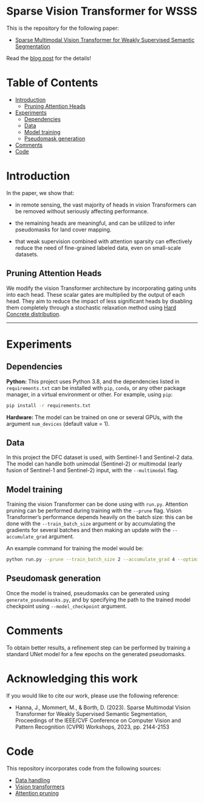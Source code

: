 # Sparse Vision Transformer for WSSS

This is the repository for the following paper:
*  [Sparse Multimodal Vision Transformer for Weakly Supervised Semantic Segmentation](https://openaccess.thecvf.com/content/CVPR2023W/EarthVision/html/Hanna_Sparse_Multimodal_Vision_Transformer_for_Weakly_Supervised_Semantic_Segmentation_CVPRW_2023_paper.html)

Read the [blog post](https://hsg-aiml.github.io/2023/06/13/Sparse_Multimodal_Vision_Transformer_for_Weakly_Supervised_Semantic_Segmentation.html) for the details!


Table of Contents
=================

   * [Introduction](#introduction)
      * [Pruning Attention Heads](#pruning-attention-heads)
   * [Experiments](#experiments)
      * [Dependencies](#dependencies)
      * [Data](#data)
      * [Model training](#model-training)
      * [Pseudomask generation](#pseudomask-generation)
   * [Comments](#comments)
   * [Code](#code)


# Introduction

In the paper, we show that:

* in remote sensing, the vast majority of heads in vision Transformers can be removed without seriously affecting performance.

* the remaining heads are meaningful, and can be utilized to infer pseudomasks for land cover mapping.

* that weak supervision combined with attention sparsity can effectively reduce the need of fine-grained labeled data, even on small-scale datasets.

## Pruning Attention Heads

We modify the vision Transformer architecture by incorporating gating units into each head. These scalar gates are multiplied by the output of each head. They aim to reduce the impact of less significant heads by disabling them completely through a stochastic relaxation method using [Hard Concrete distribution](https://openreview.net/pdf?id=H1Y8hhg0b).

---
# Experiments

## Dependencies

__Python:__ This project uses Python 3.8, and the dependencies listed in `requirements.txt` can be installed with `pip`, `conda`, or any other package manager, in a virtual environment or other. For example, using `pip`:
```bash
pip install -r requirements.txt
```

__Hardware:__ The model can be trained on one or several GPUs, with the argument `num_devices` (default value = 1).

## Data

In this project the DFC dataset is used, with Sentinel-1 and Sentinel-2 data. The model can handle both unimodal (Sentinel-2) or multimodal (early fusion of Sentinel-1 and Sentinel-2) input, with the `--multimodal` flag.


## Model training

Training the vision Transformer can be done using with `run.py`. Attention pruning can be performed during training with the `--prune` flag.
Vision Transformer’s performance depends heavily on the batch size: this can be done with the `--train_batch_size` argument or by accumulating the gradients for several batches and then making an update with the `--accumulate_grad` argument.

An example command for training the model would be:
```bash
python run.py --prune --train_batch_size 2 --accumulate_grad 4 --optimizer adamw --lr_scheduler --learning_rate 0.001 --depth 12 --patch_size 14 --imgsize 224 224
```

## Pseudomask generation

Once the model is trained, pseudomasks can be generated using `generate_pseudomasks.py`, and by specifying the path to the trained model checkpoint using `--model_checkpoint` argument.

# Comments

To obtain better results, a refinement step can be performed by training a standard UNet model for a few epochs on the generated pseudomasks.

# Acknowledging this work

If you would like to cite our work, please use the following reference:

* Hanna, J., Mommert, M., & Borth, D. (2023). Sparse Multimodal Vision Transformer for Weakly Supervised Semantic Segmentation, Proceedings of the IEEE/CVF Conference on Computer Vision and Pattern Recognition (CVPR) Workshops, 2023, pp. 2144-2153


# Code
This repository incorporates code from the following sources:
* [Data handling](https://github.com/lukasliebel/dfc2020_baseline)
* [Vision transformers](https://github.com/lucidrains/vit-pytorch)
* [Attention pruning](https://github.com/lena-voita/the-story-of-heads)
